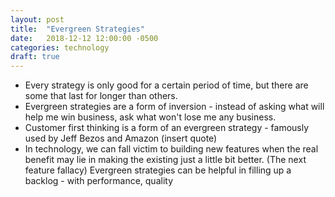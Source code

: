 ```yaml
---
layout: post
title:  "Evergreen Strategies"
date:   2018-12-12 12:00:00 -0500
categories: technology
draft: true
---
```


- Every strategy is only good for a certain period of time, but there are some that last for longer than others. 
- Evergreen strategies are a form of inversion - instead of asking what will help me win business, ask what won't lose me any business.
- Customer first thinking is a form of an evergreen strategy - famously used by Jeff Bezos and Amazon (insert quote)
- In technology, we can fall victim to building new features when the real benefit may lie in making the existing just a little bit better. (The next feature fallacy) Evergreen strategies can be helpful in filling up a backlog - with performance, quality